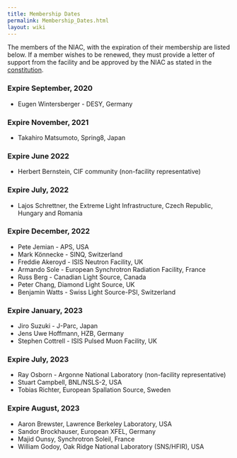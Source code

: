```yaml
---
title: Membership Dates
permalink: Membership_Dates.html
layout: wiki
---
```


The members of the NIAC, with the expiration of their membership are
listed below. If a member wishes to be renewed, they must provide a
letter of support from the facility and be approved by the NIAC as
stated in the [constitution](NIAC.html "wikilink").



### Expire September, 2020

-   Eugen Wintersberger - DESY, Germany

### Expire November, 2021

-   Takahiro Matsumoto, Spring8, Japan

### Expire June 2022

-   Herbert Bernstein, CIF community (non-facility representative)

### Expire July, 2022

-   Lajos Schrettner, the Extreme Light Infrastructure, Czech Republic, Hungary and Romania

### Expire December, 2022

-   Pete Jemian - APS, USA
-   Mark Könnecke - SINQ, Switzerland
-   Freddie Akeroyd - ISIS Neutron Facility, UK
-   Armando Sole - European Synchrotron Radiation Facility, France
-   Russ Berg - Canadian Light Source, Canada
-   Peter Chang, Diamond Light Source, UK
-   Benjamin Watts - Swiss Light Source-PSI, Switzerland

### Expire January, 2023
-   Jiro Suzuki - J-Parc, Japan
-   Jens Uwe Hoffmann, HZB, Germany
-   Stephen Cottrell - ISIS Pulsed Muon Facility, UK

### Expire July, 2023
-   Ray Osborn - Argonne National Laboratory (non-facility representative)
-   Stuart Campbell, BNL/NSLS-2, USA
-   Tobias Richter, European Spallation Source, Sweden


### Expire August, 2023
-   Aaron Brewster, Lawrence Berkeley Laboratory, USA
-   Sandor Brockhauser, European XFEL, Germany
-   Majid Ounsy, Synchrotron Soleil, France
-   William Godoy, Oak Ridge National Laboratory (SNS/HFIR), USA





